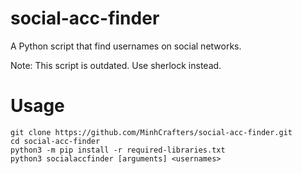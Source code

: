 # social-acc-finder

A Python script that find usernames on social networks.

Note: This script is outdated. Use sherlock instead.

# Usage

```
git clone https://github.com/MinhCrafters/social-acc-finder.git
cd social-acc-finder
python3 -m pip install -r required-libraries.txt
python3 socialaccfinder [arguments] <usernames>
```
